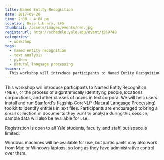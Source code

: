 ```yaml
---
title: Named Entity Recognition
date: 2017-09-26
time: 2:00 - 4:00 pm
location: Bass Library, L06
thumbnail: /assets/images/events/ner.jpg
registerurl: http://schedule.yale.edu/event/3569740
categories:
  - workshop
tags:
  - named entity recognition
  - text analysis
  - python
  - natural language processing
teaser: >
  This workshop will introduce participants to Named Entity Recognition (NER), or the process of algorithmically identifying people, locations, corporations, and other classes of nouns in text corpora. We will help users install and run Stanford's flagship CoreNLP (Natural Language Processing) toolkit to identify entities in text files.
---
```


This workshop will introduce participants to Named Entity Recognition (NER), or the process of algorithmically identifying people, locations, corporations, and other classes of nouns in text corpora. We will help users install and run Stanford's flagship CoreNLP (Natural Language Processing) toolkit to identify entities in text files. Participants are encouraged to bring a small collection of documents they want to analyze during this session; sample data will also be available for use.
 
Registration is open to all Yale students, faculty, and staff, but space is limited. 
 
Windows machines will be available for use, but participants may also work from Mac or Windows laptops, so long as they have administrative control over them.
 